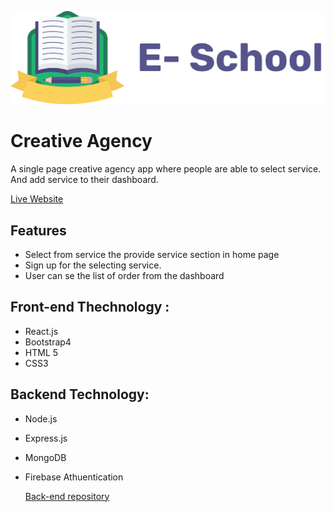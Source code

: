 
![alt text](images/ICON/Logo.png)


# Creative Agency
A single page creative agency app where people are able to select service. And add service to their dashboard.


[Live Website](https://create-agency-f5381.firebaseapp.com/) 

## Features
- Select from service the provide service section in home page
- Sign up for the selecting service.
- User can se the list of order from the dashboard

## Front-end Thechnology :
- React.js
- Bootstrap4
- HTML 5
- CSS3
## Backend Technology:
- Node.js
- Express.js
- MongoDB
- Firebase Athuentication
  
  [Back-end repository](https://github.com/iqbal-dev/service-agency-server) 
